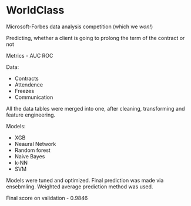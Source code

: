 # WorldClass
Microsoft-Forbes data analysis competition (which we *won!*)

Predicting, whether a client is going to prolong the term of the contract or not


Metrics - AUC ROC 


Data:
  * Contracts
  * Attendence
  * Freezes
  * Communication

All the data tables were merged into one, after cleaning, transforming and feature engineering. 

Models:
- XGB
- Neaural Network
- Random forest
- Naive Bayes
- k-NN
- SVM

Models were tuned and optimized. Final prediction was made via ensebmling. Weighted average prediction method was used.

Final score on validation - 0.9846
